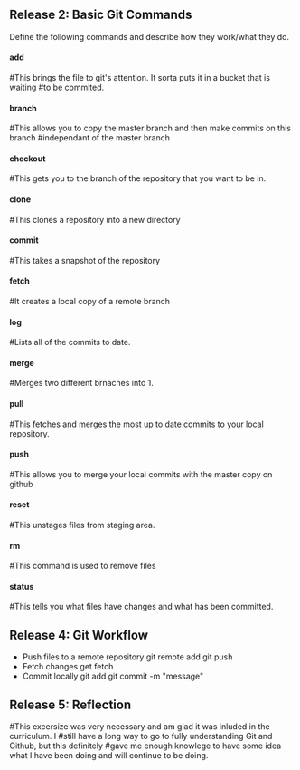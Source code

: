 ## Release 2: Basic Git Commands
Define the following commands and describe how they work/what they do.  


#### add
#This brings the file to git's attention.  It sorta puts it in a bucket that is waiting
#to be commited.  

#### branch
#This allows you to copy the master branch and then make commits on this branch 
#independant of the master branch

#### checkout
#This gets you to the branch of the repository that you want to be in. 

#### clone
#This clones a repository into a new directory

#### commit
#This takes a snapshot of the repository

#### fetch
#It creates a local copy of a remote branch

#### log
#Lists all of the commits to date.  

#### merge
#Merges two different brnaches into 1.  

#### pull
#This fetches and merges the most up to date commits to your local repository.  

#### push
#This allows you to merge your local commits with the master copy on github

#### reset
#This unstages files from staging area.  

#### rm
#This command is used to remove files

#### status
#This tells you what files have changes and what has been committed.  


## Release 4: Git Workflow

- Push files to a remote repository
git remote add <name> <url>
git push <remote> <branch>
- Fetch changes
get fetch <name>
- Commit locally
git add <file>
git commit -m "message"

## Release 5: Reflection

#This excersize was very necessary and am glad it was inluded in the curriculum.  I 
#still have a long way to go to fully understanding Git and Github, but this definitely
#gave me enough knowlege to have some idea what I have been doing and will continue to be doing.  
